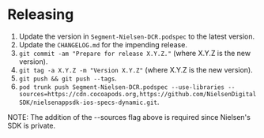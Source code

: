 Releasing
=========

 1. Update the version in `Segment-Nielsen-DCR.podspec` to the latest version.
 2. Update the `CHANGELOG.md` for the impending release.
 3. `git commit -am "Prepare for release X.Y.Z."` (where X.Y.Z is the new version).
 4. `git tag -a X.Y.Z -m "Version X.Y.Z"` (where X.Y.Z is the new version).
 5. `git push && git push --tags`.
 6. `pod trunk push Segment-Nielsen-DCR.podspec --use-libraries --sources=https://cdn.cocoapods.org,https://github.com/NielsenDigitalSDK/nielsenappsdk-ios-specs-dynamic.git`.

NOTE: The addition of the --sources flag above is required since Nielsen's SDK is private.